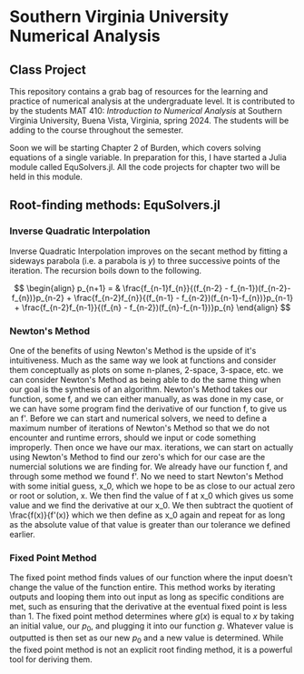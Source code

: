 # Southern Virginia University Numerical Analysis
## Class Project

This repository contains a grab bag of resources for the learning and practice of numerical analysis at the undergraduate level. It is contributed to by the students MAT 410: _Introduction to Numerical Analysis_ at Southern Virginia University, Buena Vista, Virginia, spring 2024. The students will be adding to the course throughout the semester.  

Soon we will be starting Chapter 2 of Burden, which covers solving equations of a single variable. In preparation for this, I have started a Julia module called EquSolvers.jl. All the code projects for chapter two will be held in this module. 

## Root-finding methods: EquSolvers.jl

### Inverse Quadratic Interpolation

Inverse Quadratic Interpolation improves on the secant method by fitting a sideways parabola (i.e. a parabola is $y$) to three successive points of the iteration. The recursion boils down to the following. 

$$ 
\begin{align}
p_{n+1} = & \frac{f_{n-1}f_{n}}{(f_{n-2} - f_{n-1})(f_{n-2}-f_{n})}p_{n-2} + \frac{f_{n-2}f_{n}}{(f_{n-1} - f_{n-2})(f_{n-1}-f_{n})}p_{n-1} + \frac{f_{n-2}f_{n-1}}{(f_{n} - f_{n-2})(f_{n}-f_{n-1})}p_{n}
 \end{align}
$$

### Newton's Method
One of the benefits of using Newton's Method is the upside of it's intuitiveness. Much as the same way we look at functions and consider them conceptually as plots on some n-planes, 2-space, 3-space, etc. we can consider Newton's Method as being able to do the same thing when our goal is the synthesis of an algorithm. Newton's Method takes our function, some f, and we can either manually, as was done in my case, or we can have some program find the derivative of our function f, to give us an f'. Before we can start and numerical solvers, we need to define a maximum number of iterations of Newton's Method so that we do not encounter and runtime errors, should we input or code something improperly. Then once we have our max. iterations, we can start on actually using Newton's Method to find our zero's which for our case are the numercial solutions we are finding for. We already have our function f, and through some method we found f'. No we need to start Newton's Method with some initial guess, x_0, which we hope to be as close to our actual zero or root or solution, x. We then find the value of f at x_0 which gives us some value and we find the derivative at our x_0. We then subtract the quotient of \frac{f(x)}{f'(x)} which we then define as x_0 again and repeat for as long as the absolute value of that value is greater than our tolerance we defined earlier.

### Fixed Point Method

The fixed point method finds values of our function where the input doesn't change the value of the function entire. This method works by iterating outputs and looping them into out input as long as specific conditions are met, such as ensuring that the derivative at the eventual fixed point is less than $1$. The fixed point method determines where $g(x)$ is equal to $x$ by taking an initial value, our $p_0$, and plugging it into our function $g$. Whatever value is outputted is then set as our new $p_0$ and a new value is determined. While the fixed point method is not an explicit root finding method, it is a powerful tool for deriving them. 
